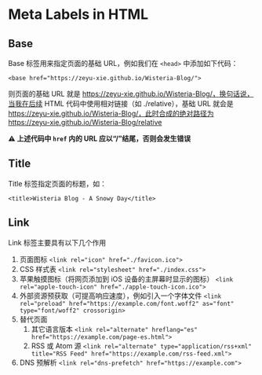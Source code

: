 # Meta Labels in HTML

## Base

Base 标签用来指定页面的基础 URL，例如我们在 ```<head>``` 中添加如下代码：

```
<base href="https://zeyu-xie.github.io/Wisteria-Blog/">
```

则页面的基础 URL 就是 https://zeyu-xie.github.io/Wisteria-Blog/，换句话说，当我在后续 HTML 代码中使用相对链接（如 ./relative），基础 URL 就会是 https://zeyu-xie.github.io/Wisteria-Blog/，此时合成的绝对路径为 https://zeyu-xie.github.io/Wisteria-Blog/relative

**⚠️ 上述代码中 ```href``` 内的 URL 应以“/”结尾，否则会发生错误**

## Title

Title 标签指定页面的标题，如：

```
<title>Wisteria Blog - A Snowy Day</title>
```

## Link

Link 标签主要具有以下几个作用

1. 页面图标 ```<link rel="icon" href="./favicon.ico">```
2. CSS 样式表 ```<link rel="stylesheet" href="./index.css">```
3. 苹果触摸图标（将网页添加到 iOS 设备的主屏幕时显示的图标） ```<link rel="apple-touch-icon" href="./apple-touch-icon.ico">```
4. 外部资源预获取（可提高响应速度），例如引入一个字体文件 ```<link rel="preload" href="https://example.com/font.woff2" as="font" type="font/woff2" crossorigin>```
5. 替代页面
   1. 其它语言版本 ```<link rel="alternate" hreflang="es" href="https://example.com/page-es.html">```
   2. RSS 或 Atom 源 ```<link rel="alternate" type="application/rss+xml" title="RSS Feed" href="https://example.com/rss-feed.xml">```
6. DNS 预解析 ```<link rel="dns-prefetch" href="https://example.com">```

## 
